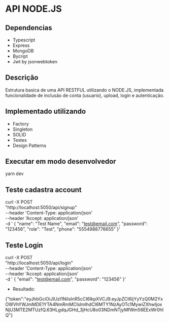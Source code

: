 # API NODE.JS

## Dependencias

* Typescript
* Express
* MongoDB
* Bycript
* Jwt by jsonwebtoken

## Descrição

Estrutura basica de uma API RESTFUL utilizando o NODE.JS, implementada funcionalidade de inclusão de conta (usuario), upload, login e autenticação.

## Implementado utilizando

* Factory
* Singleton
* SOLID
* Testes
* Design Patterns

## Executar em modo desenvolvedor

yarn dev

## Teste cadastra account

curl -X POST \
  "http://localhost:5050/api/signup" \
  --header 'Content-Type: application/json' \
  --header 'Accept: application/json' \
  -d '
  {
    "name": "Test Name",
    "email": "test@email.com",
    "password": "123456",
    "role": "Test",
    "phone": "5554988776655"
  }'

## Teste Login

curl -X POST \
  "http://localhost:5050/api/login" \
  --header 'Content-Type: application/json' \
  --header 'Accept: application/json' \
  -d '
  {
    "email": "test@email.com",
    "password": "123456"
  }'

* Resultado:

{"token":"eyJhbGciOiJIUzI1NiIsInR5cCI6IkpXVCJ9.eyJpZCI6IjYyYzQ0M2YxOWVhYWJmMDE1YTA4NmRmMCIsImlhdCI6MTY1NzAyOTc1MywiZXhwIjoxNjU3MTE2MTUzfQ.63HLgdqJGHd_3jHcU8o03NDmNTjyMfWm56EExWr0hIQ"}
